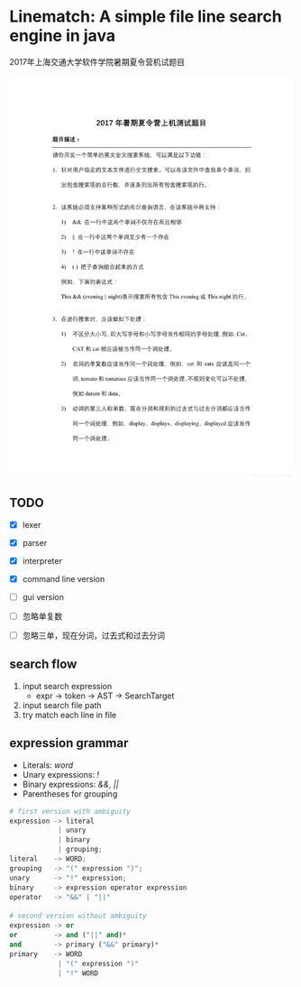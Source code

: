 # Linematch: A simple file line search engine in java

2017年上海交通大学软件学院暑期夏令营机试题目

![规范](./spec.jpg)

## TODO

- [x] lexer
- [x] parser
- [x] interpreter
- [x] command line version
- [ ] gui version
- [ ] 忽略单复数
- [ ] 忽略三单，现在分词，过去式和过去分词


## search flow

1. input search expression
    + expr -> token -> AST -> SearchTarget
2. input search file path
3. try match each line in file

## expression grammar

+ Literals: *word*
+ Unary expressions: *!*
+ Binary expressions: *&&*, *||*
+ Parentheses for grouping

```python
# first version with ambiguity
expression -> literal
            | unary
            | binary
            | grouping;
literal    -> WORD;
grouping   -> "(" expression ")";
unary      -> "!" expression;
binary     -> expression operator expression
operator   -> "&&" | "||"

# second version without ambiguity
expression -> or
or         -> and ("||" and)*
and        -> primary ("&&" primary)*
primary    -> WORD
            | "(" expression ")"
            | "!" WORD
```
